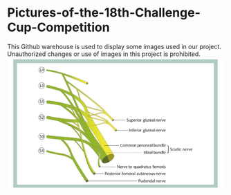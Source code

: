 # Pictures-of-the-18th-Challenge-Cup-Competition
This Github warehouse is used to display some images used in our project. Unauthorized changes or use of images in this project is prohibited.
![image](image/fig1.jpg) 

